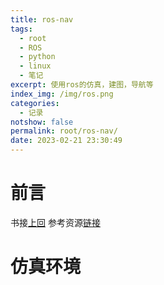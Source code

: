 ```yaml
---
title: ros-nav
tags:
  - root
  - ROS
  - python
  - linux
  - 笔记
excerpt: 使用ros的仿真，建图，导航等
index_img: /img/ros.png
categories:
  - 记录
notshow: false
permalink: root/ros-nav/
date: 2023-02-21 23:30:49
---
```

# 前言
书接[上回](https://triority.cn/root/ros-learning-2023/)
参考资源[链接](www.autolabor.com.cn/book/ROSTutorials/)

# 仿真环境
